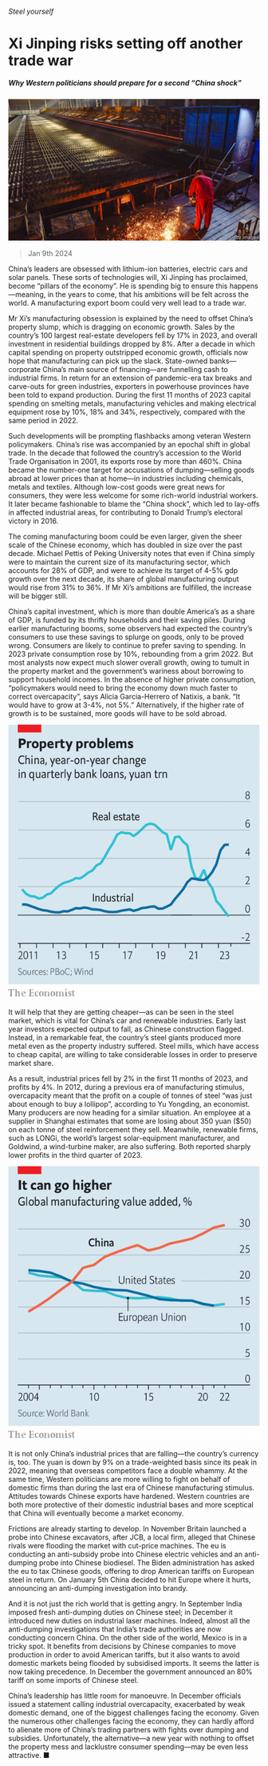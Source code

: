 ###### Steel yourself

# Xi Jinping risks setting off another trade war 

##### Why Western politicians should prepare for a second “China shock” 

![image](images/20240113_FNP001.jpg) 

> Jan 9th 2024 

China’s leaders are obsessed with lithium-ion batteries, electric cars and solar panels. These sorts of technologies will, Xi Jinping has proclaimed, become “pillars of the economy”. He is spending big to ensure this happens—meaning, in the years to come, that his ambitions will be felt across the world. A manufacturing export boom could very well lead to a trade war.

Mr Xi’s manufacturing obsession is explained by the need to offset China’s property slump, which is dragging on economic growth. Sales by the country’s 100 largest real-estate developers fell by 17% in 2023, and overall investment in residential buildings dropped by 8%. After a decade in which capital spending on property outstripped economic growth, officials now hope that manufacturing can pick up the slack. State-owned banks—corporate China’s main source of financing—are funnelling cash to industrial firms. In return for an extension of pandemic-era tax breaks and carve-outs for green industries, exporters in powerhouse provinces have been told to expand production. During the first 11 months of 2023 capital spending on smelting metals, manufacturing vehicles and making electrical equipment rose by 10%, 18% and 34%, respectively, compared with the same period in 2022.

Such developments will be prompting flashbacks among veteran Western policymakers. China’s rise was accompanied by an epochal shift in global trade. In the decade that followed the country’s accession to the World Trade Organisation in 2001, its exports rose by more than 460%. China became the number-one target for accusations of dumping—selling goods abroad at lower prices than at home—in industries including chemicals, metals and textiles. Although low-cost goods were great news for consumers, they were less welcome for some rich-world industrial workers. It later became fashionable to blame the “China shock”, which led to lay-offs in affected industrial areas, for contributing to Donald Trump’s electoral victory in 2016.

The coming manufacturing boom could be even larger, given the sheer scale of the Chinese economy, which has doubled in size over the past decade. Michael Pettis of Peking University notes that even if China simply were to maintain the current size of its manufacturing sector, which accounts for 28% of GDP, and were to achieve its target of 4-5% gdp growth over the next decade, its share of global manufacturing output would rise from 31% to 36%. If Mr Xi’s ambitions are fulfilled, the increase will be bigger still.

China’s capital investment, which is more than double America’s as a share of GDP, is funded by its thrifty households and their saving piles. During earlier manufacturing booms, some observers had expected the country’s consumers to use these savings to splurge on goods, only to be proved wrong. Consumers are likely to continue to prefer saving to spending. In 2023 private consumption rose by 10%, rebounding from a grim 2022. But most analysts now expect much slower overall growth, owing to tumult in the property market and the government’s wariness about borrowing to support household incomes. In the absence of higher private consumption, “policymakers would need to bring the economy down much faster to correct overcapacity”, says Alicia Garcia-Herrero of Natixis, a bank. “It would have to grow at 3-4%, not 5%.” Alternatively, if the higher rate of growth is to be sustained, more goods will have to be sold abroad. 

![image](images/20240113_FNC001.png) 


It will help that they are getting cheaper—as can be seen in the steel market, which is vital for China’s car and renewable industries. Early last year investors expected output to fall, as Chinese construction flagged. Instead, in a remarkable feat, the country’s steel giants produced more metal even as the property industry suffered. Steel mills, which have access to cheap capital, are willing to take considerable losses in order to preserve market share. 

As a result, industrial prices fell by 2% in the first 11 months of 2023, and profits by 4%. In 2012, during a previous era of manufacturing stimulus, overcapacity meant that the profit on a couple of tonnes of steel “was just about enough to buy a lollipop”, according to Yu Yongding, an economist. Many producers are now heading for a similar situation. An employee at a supplier in Shanghai estimates that some are losing about 350 yuan ($50) on each tonne of steel reinforcement they sell. Meanwhile, renewable firms, such as LONGi, the world’s largest solar-equipment manufacturer, and Goldwind, a wind-turbine maker, are also suffering. Both reported sharply lower profits in the third quarter of 2023.

![image](images/20240113_FNC017.png) 


It is not only China’s industrial prices that are falling—the country’s currency is, too. The yuan is down by 9% on a trade-weighted basis since its peak in 2022, meaning that overseas competitors face a double whammy. At the same time, Western politicians are more willing to fight on behalf of domestic firms than during the last era of Chinese manufacturing stimulus. Attitudes towards Chinese exports have hardened. Western countries are both more protective of their domestic industrial bases and more sceptical that China will eventually become a market economy. 

Frictions are already starting to develop. In November Britain launched a probe into Chinese excavators, after JCB, a local firm, alleged that Chinese rivals were flooding the market with cut-price machines. The eu is conducting an anti-subsidy probe into Chinese electric vehicles and an anti-dumping probe into Chinese biodiesel. The Biden administration has asked the eu to tax Chinese goods, offering to drop American tariffs on European steel in return. On January 5th China decided to hit Europe where it hurts, announcing an anti-dumping investigation into brandy. 

And it is not just the rich world that is getting angry. In September India imposed fresh anti-dumping duties on Chinese steel; in December it introduced new duties on industrial laser machines. Indeed, almost all the anti-dumping investigations that India’s trade authorities are now conducting concern China. On the other side of the world, Mexico is in a tricky spot. It benefits from decisions by Chinese companies to move production in order to avoid American tariffs, but it also wants to avoid domestic markets being flooded by subsidised imports. It seems the latter is now taking precedence. In December the government announced an 80% tariff on some imports of Chinese steel. 

China’s leadership has little room for manoeuvre. In December officials issued a statement calling industrial overcapacity, exacerbated by weak domestic demand, one of the biggest challenges facing the economy. Given the numerous other challenges facing the economy, they can hardly afford to alienate more of China’s trading partners with fights over dumping and subsidies. Unfortunately, the alternative—a new year with nothing to offset the property mess and lacklustre consumer spending—may be even less attractive. ■


